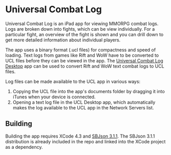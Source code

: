 # Universal Combat Log

Universal Combat Log is an iPad app for viewing MMORPG combat logs. Logs are broken down into fights, which can be view individually. For a particular fight, an overview of the fight is shown and you can drill down to get more detailed information about individual players.

The app uses a binary format (.ucl files) for compactness and speed of loading. Text logs from games like Rift and WoW have to be converted to UCL files before they can be viewed in the app. The [Universal Combat Log Desktop](https://github.com/doxxx/universal-combat-log-desktop) app can be used to convert Rift and WoW text combat logs to UCL files.

Log files can be made available to the UCL app in various ways:

1. Copying the UCL file into the app's documents folder by dragging it into iTunes when your device is connected.
1. Opening a text log file in the UCL Desktop app, which automatically makes the log available to the UCL app in the Network Servers list.

## Building

Building the app requires XCode 4.3 and [SBJson 3.1.1](http://github.com/stig/json-framework). The SBJson 3.1.1 distribution is already included in the repo and linked into the XCode project as a dependency.
